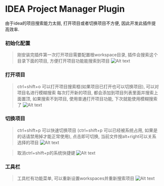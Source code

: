 # IDEA Project Manager Plugin
由于idea的项目搜索能力太弱, 打开项目或者切换项目不方便, 因此开发此插件提高效率.

### 初始化配置
> 刚安装完插件第一次打开项目需要配置根workspace目录, 插件会搜索这个目录下面的项目, 方便打开项目功能能搜索到项目
![Alt text](https://raw.githubusercontent.com/xin497668869/project_manager/master/pic/image2018-4-11_10-30-44.png)

### 打开项目
> ctrl+shift+o 可以打开项目搜索框(如果项目已打开也可以切换项目), 可以对项目名进行模糊搜索
每次打开新的项目, 都会添加到项目列表里面并搜索上面置顶, 如果搜索不到项目, 使用普通打开项目功能, 下次就能使用模糊搜索了
![Alt text](https://raw.githubusercontent.com/xin497668869/project_manager/master/pic/image2018-4-11_10-15-48.png)

### 切换项目
> ctrl+shift+p 可以快速切换项目 (ctrl+shift+p 可以已经被系统占用, 如果是的话请禁用掉才能正常使用), 点击即可切换, 当前文件按alt+right可以关系选择的项目
![Alt text](https://raw.githubusercontent.com/xin497668869/project_manager/master/pic/image2018-4-11_10-16-29.png)

  
  

> 取消ctrl+shift+p的系统快捷键
![Alt text](https://raw.githubusercontent.com/xin497668869/project_manager/master/pic/image2018-4-11_10-0-58.png)

### 工具栏

> 工具栏有功能菜单, 可以重新设置workspaces并重新搜索项目
![Alt text](https://raw.githubusercontent.com/xin497668869/project_manager/master/pic/image2018-4-11_10-52-32.png)
